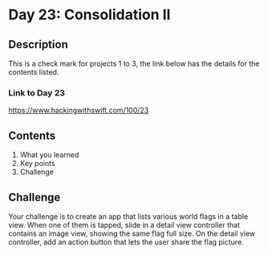 
# Day 23: Consolidation II

## Description
This is a check mark for projects 1 to 3, the link below has the details for the contents listed.

### Link to Day 23
https://www.hackingwithswift.com/100/23

## Contents 
1. What you learned 
2. Key points
3. Challenge

## Challenge

Your challenge is to create an app that lists various world flags in a table view. When one of them is tapped, slide in a
detail view controller that contains an image view, showing the same flag full size. On the detail view controller, add an
action button that lets the user share the flag picture.
